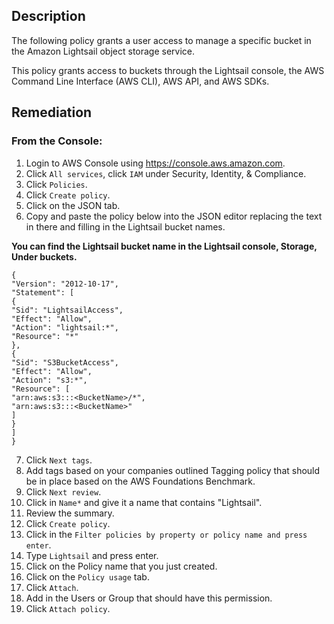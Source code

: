 ## Description

The following policy grants a user access to manage a specific bucket in the Amazon Lightsail object storage service.

This policy grants access to buckets through the Lightsail console, the AWS Command Line Interface (AWS CLI), AWS API, and AWS SDKs.

## Remediation

### From the Console:

1. Login to AWS Console using https://console.aws.amazon.com.
2. Click `All services`, click `IAM` under Security, Identity, & Compliance.
3. Click `Policies`.
4. Click `Create policy`.
5. Click on the JSON tab.
6. Copy and paste the policy below into the JSON editor replacing the text in there and filling in the Lightsail bucket names.

**You can find the Lightsail bucket name in the Lightsail console, Storage, Under buckets.**

```
{
"Version": "2012-10-17",
"Statement": [
{
"Sid": "LightsailAccess",
"Effect": "Allow",
"Action": "lightsail:*",
"Resource": "*"
},
{
"Sid": "S3BucketAccess",
"Effect": "Allow",
"Action": "s3:*",
"Resource": [
"arn:aws:s3:::<BucketName>/*",
"arn:aws:s3:::<BucketName>"
]
}
]
}
```

7. Click `Next tags`.
8. Add tags based on your companies outlined Tagging policy that should be in place based on the AWS Foundations Benchmark.
9. Click `Next review`.
10. Click in `Name*` and give it a name that contains "Lightsail".
11. Review the summary.
12. Click `Create policy`.
13. Click in the `Filter policies by property or policy name and press enter`.
14. Type `Lightsail` and press enter.
15. Click on the Policy name that you just created.
16. Click on the `Policy usage` tab.
17. Click `Attach`.
18. Add in the Users or Group that should have this permission.
19. Click `Attach policy`.